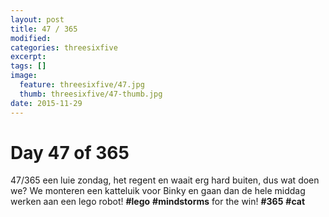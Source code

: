 ```yaml
---
layout: post
title: 47 / 365
modified:
categories: threesixfive
excerpt:
tags: []
image:
  feature: threesixfive/47.jpg
  thumb: threesixfive/47-thumb.jpg
date: 2015-11-29
---
```


# Day 47 of 365

47/365 een luie zondag, het regent en waait erg hard buiten, dus wat doen we? We monteren een katteluik voor Binky en gaan dan de hele middag werken aan een lego robot! **\#lego** **\#mindstorms** for the win! **\#365** **\#cat**
